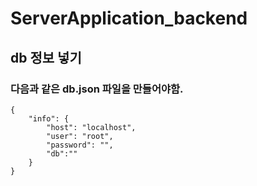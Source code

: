 # ServerApplication_backend

## db 정보 넣기
### 다음과 같은 db.json 파일을 만들어야함.
```
{
	"info": {
		"host": "localhost",
		"user": "root",
        "password": "",
        "db":""
	}
}
```